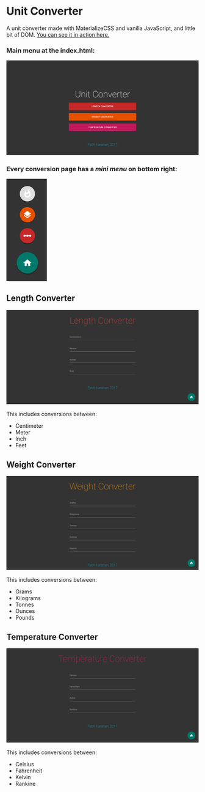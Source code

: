 # Unit Converter

A unit converter made with MaterializeCSS and vanilla JavaScript, and little bit of DOM. <a href="https://kyroath.github.io/unit-converter/" target="blank">You can see it in action here.</a>

### Main menu at the index.html:

![Main Menu](https://github.com/kyroath/unit-converter/blob/master/screen-captures/main-menu.PNG?raw=true "Opening Main Menu")

### Every conversion page has a *mini menu* on bottom right:

![Mini Menu](https://github.com/kyroath/unit-converter/blob/master/screen-captures/mini-menu.PNG?raw=true "Mini Menu")

## Length Converter

![Length Converter](https://github.com/kyroath/unit-converter/blob/master/screen-captures/length-converter.PNG?raw=true "Length Converter Menu")

This includes conversions between:

- Centimeter
- Meter
- Inch
- Feet 

## Weight Converter

![Weight Converter](https://github.com/kyroath/unit-converter/blob/master/screen-captures/weight-converter.PNG?raw=true "Weight Converter Menu")

This includes conversions between:

- Grams
- Kilograms
- Tonnes
- Ounces
- Pounds

## Temperature Converter

![Temperature Converter](https://github.com/kyroath/unit-converter/blob/master/screen-captures/temperature-converter.PNG?raw=true "Temperature Converter Menu")

This includes conversions between:

- Celsius
- Fahrenheit
- Kelvin
- Rankine